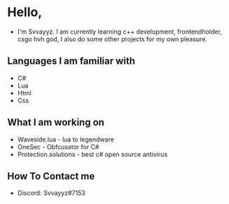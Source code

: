 # Hello,
- I'm Svvayyz. I am currently learning c++ development, frontendholder, csgo hvh god, I also do some other projects for my own pleasure. 
## Languages I am familiar with
- C#
- Lua
- Html
- Css
## What I am working on
- Waveside.lua - lua to legendware
- OneSec - Obfcusator for C#
- Protection.solutions - best c# open source antivirus
## How To Contact me
- Discord: Svvayyz#7153

